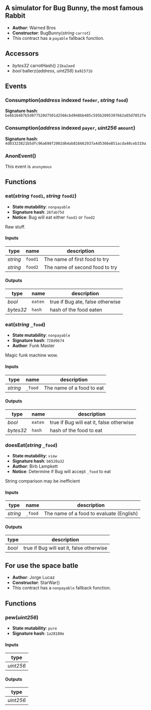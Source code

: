 ## A simulator for Bug Bunny, the most famous Rabbit

- **Author**: Warned Bros
- **Constructor**: BugBunny(*string* `carrot`)
- This contract has a `payable` fallback function.

## Accessors

* *bytes32* carrotHash() `21ba2aed`
* *bool* ballerz(*address*, *uint256*) `ba91571b`

## Events

### Consumption(*address* indexed `feeder`, *string* `food`)

**Signature hash**: `be6b16487b5d077520d7501d2566cbd948bb405c595b2095397662a05d7052fe`

### Consumption(*address* indexed `payer`, *uint256* `amount`)

**Signature hash**: `4d03323821b5dfc96a698f2002d64ab816662937a4d5366e851acda40ceb319a`

### AnonEvent()

This event is `anonymous`

## Functions

### eat(*string* `food1`, *string* `food2`)

- **State mutability**: `nonpayable`
- **Signature hash**: `26fab75d`
- **Notice**: Bug will eat either `food1` or `food2`

Raw stuff.

#### Inputs

| type     | name    | description                    |
| -------- | ------- | ------------------------------ |
| *string* | `food1` | The name of first food to try  |
| *string* | `food2` | The name of second food to try |

#### Outputs

| type      | name    | description                      |
| --------- | ------- | -------------------------------- |
| *bool*    | `eaten` | true if Bug ate, false otherwise |
| *bytes32* | `hash`  | hash of the food eaten           |

### eat(*string* `_food`)

- **State mutability**: `nonpayable`
- **Signature hash**: `728d9b74`
- **Author**: Funk Master

Magic funk machine wow.

#### Inputs

| type     | name    | description               |
| -------- | ------- | ------------------------- |
| *string* | `_food` | The name of a food to eat |

#### Outputs

| type      | name    | description                              |
| --------- | ------- | ---------------------------------------- |
| *bool*    | `eaten` | true if Bug will eat it, false otherwise |
| *bytes32* | `hash`  | hash of the food to eat                  |

### doesEat(*string* `_food`)

- **State mutability**: `view`
- **Signature hash**: `b6520a32`
- **Author**: Birb Lampkett
- **Notice**: Determine if Bug will accept `_food` to eat

String comparison may be inefficient

#### Inputs

| type     | name    | description                              |
| -------- | ------- | ---------------------------------------- |
| *string* | `_food` | The name of a food to evaluate (English) |

#### Outputs

| type   | description                              |
| ------ | ---------------------------------------- |
| *bool* | true if Bug will eat it, false otherwise |

## For use the space batle

- **Author**: Jorge Lucaz
- **Constructor**: StarWar()
- This contract has a `nonpayable` fallback function.

## Functions

### pew(*uint256*)

- **State mutability**: `pure`
- **Signature hash**: `1a28180e`

#### Inputs

| type      |
| --------- |
| *uint256* |

#### Outputs

| type      |
| --------- |
| *uint256* |
